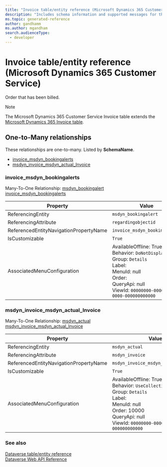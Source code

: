 ```yaml
---
title: "Invoice table/entity reference (Microsoft Dynamics 365 Customer Service)"
description: "Includes schema information and supported messages for the Invoice table/entity with Microsoft Dynamics 365 Customer Service."
ms.topic: generated-reference
author: gandhamm
ms.author: mgandham
search.audienceType: 
  - developer
---
```


# Invoice table/entity reference (Microsoft Dynamics 365 Customer Service)

Order that has been billed.

> [!NOTE]
> The Microsoft Dynamics 365 Customer Service Invoice table extends the [Microsoft Dynamics 365 Invoice table](/dynamics365/developer/reference/entities/invoice).




## One-to-Many relationships

These relationships are one-to-many. Listed by **SchemaName**.

- [invoice_msdyn_bookingalerts](#BKMK_invoice_msdyn_bookingalerts)
- [msdyn_invoice_msdyn_actual_Invoice](#BKMK_msdyn_invoice_msdyn_actual_Invoice)

### <a name="BKMK_invoice_msdyn_bookingalerts"></a> invoice_msdyn_bookingalerts

Many-To-One Relationship: [msdyn_bookingalert invoice_msdyn_bookingalerts](msdyn_bookingalert.md#BKMK_invoice_msdyn_bookingalerts)

|Property|Value|
|---|---|
|ReferencingEntity|`msdyn_bookingalert`|
|ReferencingAttribute|`regardingobjectid`|
|ReferencedEntityNavigationPropertyName|`invoice_msdyn_bookingalerts`|
|IsCustomizable|`True`|
|AssociatedMenuConfiguration|AvailableOffline: True<br />Behavior: `DoNotDisplay`<br />Group: `Details`<br />Label: <br />MenuId: null<br />Order: <br />QueryApi: null<br />ViewId: `00000000-0000-0000-0000-000000000000`|

### <a name="BKMK_msdyn_invoice_msdyn_actual_Invoice"></a> msdyn_invoice_msdyn_actual_Invoice

Many-To-One Relationship: [msdyn_actual msdyn_invoice_msdyn_actual_Invoice](msdyn_actual.md#BKMK_msdyn_invoice_msdyn_actual_Invoice)

|Property|Value|
|---|---|
|ReferencingEntity|`msdyn_actual`|
|ReferencingAttribute|`msdyn_invoice`|
|ReferencedEntityNavigationPropertyName|`msdyn_invoice_msdyn_actual_Invoice`|
|IsCustomizable|`True`|
|AssociatedMenuConfiguration|AvailableOffline: True<br />Behavior: `UseCollectionName`<br />Group: `Details`<br />Label: <br />MenuId: null<br />Order: 10000<br />QueryApi: null<br />ViewId: `00000000-0000-0000-0000-000000000000`|



### See also

[Dataverse table/entity reference](/power-apps/developer/data-platform/reference/about-entity-reference)  
[Dataverse Web API Reference](/power-apps/developer/data-platform/webapi/reference/about)   

